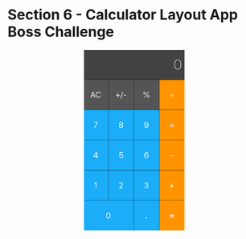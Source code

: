 

# Section 6 - Calculator Layout App Boss Challenge


<div style="text-align: center;"><img src="https://github.com/ensonal/iOS-Angela-Challenge/blob/main/Section%206/Calculator%20Layout/app%20frame.png?raw=true" width="200" alt="App Frame" /></div>
